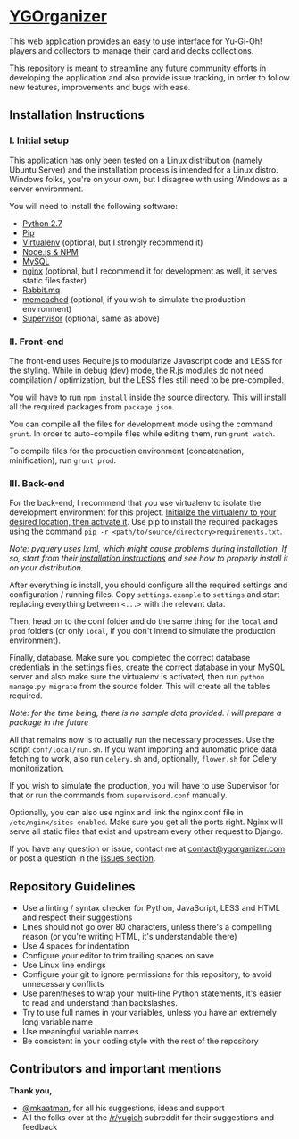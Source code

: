 # [YGOrganizer](http://ygorganizer.com)

This web application provides an easy to use interface for Yu-Gi-Oh! players and collectors to manage their card and decks collections.

This repository is meant to streamline any future community efforts in developing the application and also provide issue tracking, in order to follow new features, improvements and bugs with ease.

## Installation Instructions #

### I. Initial setup ###

This application has only been tested on a Linux distribution (namely Ubuntu Server) and the installation process is intended for a Linux distro. Windows folks, you're on your own, but I disagree with using Windows as a server environment.

You will need to install the following software:

 * [Python 2.7](https://www.python.org/downloads/)
 * [Pip](https://pip.pypa.io/en/latest/installing.html)
 * [Virtualenv](https://virtualenv.pypa.io/en/latest/installation.html) (optional, but I strongly recommend it)
 * [Node.js & NPM](https://nodejs.org/download/)
 * [MySQL](http://www.mysql.com/downloads/)
 * [nginx](http://nginx.org/en/download.html) (optional, but I recommend it for development as well, it serves static files faster)
 * [Rabbit.mq](http://www.rabbitmq.com/download.html)
 * [memcached](http://memcached.org/downloads) (optional, if you wish to simulate the production environment)
 * [Supervisor](http://supervisord.org/) (optional, same as above)


### II. Front-end ###

The front-end uses Require.js to modularize Javascript code and LESS for the styling. While in debug (dev) mode, the R.js modules do not need compilation / optimization, but the LESS files still need to be pre-compiled.

You will have to run `npm install` inside the source directory. This will install all the required packages from `package.json`.

You can compile all the files for development mode using the command `grunt`. In order to auto-compile files while editing them, run `grunt watch`.

To compile files for the production environment (concatenation, minification), run `grunt prod`.


### III. Back-end ###

For the back-end, I recommend that you use virtualenv to isolate the development environment for this project. [Initialize the virtualenv to your desired location, then activate it](https://virtualenv.pypa.io/en/latest/userguide.html). Use pip to install the required packages using the command `pip -r <path/to/source/directory>requirements.txt`.

*Note: pyquery uses lxml, which might cause problems during installation. If so, start from their [installation instructions](http://lxml.de/installation.html) and see how to properly install it on your distribution.*

After everything is install, you should configure all the required settings and configuration / running files. Copy `settings.example` to `settings` and start replacing everything between `<...>` with the relevant data.

Then, head on to the conf folder and do the same thing for the `local` and `prod` folders (or only `local`, if you don't intend to simulate the production environment).

Finally, database. Make sure you completed the correct database credentials in the settings files, create the correct database in your MySQL server and also make sure the virtualenv is activated, then run `python manage.py migrate` from the source folder. This will create all the tables required.

*Note: for the time being, there is no sample data provided. I will prepare a package in the future*

All that remains now is to actually run the necessary processes. Use the script `conf/local/run.sh`. If you want importing and automatic price data fetching to work, also run `celery.sh` and, optionally, `flower.sh` for Celery monitorization.

If you wish to simulate the production, you will have to use Supervisor for that or run the commands from `supervisord.conf` manually.

Optionally, you can also use nginx and link the nginx.conf file in `/etc/nginx/sites-enabled`. Make sure you get all the ports right. Nginx will serve all static files that exist and upstream every other request to Django.

If you have any question or issue, contact me at contact@ygorganizer.com or post a question in the [issues section](https://github.com/monovertex/ygorganizer/issues).


## Repository Guidelines ##

 * Use a linting / syntax checker for Python, JavaScript, LESS and HTML and respect their suggestions
 * Lines should not go over 80 characters, unless there's a compelling reason (or you're writing HTML, it's understandable there)
 * Use 4 spaces for indentation
 * Configure your editor to trim trailing spaces on save
 * Use Linux line endings
 * Configure your git to ignore permissions for this repository, to avoid unnecessary conflicts
 * Use parentheses to wrap your multi-line Python statements, it's easier to read and understand than backslashes.
 * Try to use full names in your variables, unless you have an extremely long variable name
 * Use meaningful variable names
 * Be consistent in your coding style with the rest of the repository


## Contributors and important mentions ##

**Thank you,**

 * [@mkaatman](https://github.com/mkaatman), for all his suggestions, ideas and support
 * All the folks over at the [/r/yugioh](https://www.reddit.com/r/yugioh/) subreddit for their suggestions and feedback
